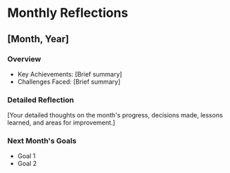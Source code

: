 # Monthly Reflections

## [Month, Year]

### Overview
- Key Achievements: [Brief summary]
- Challenges Faced: [Brief summary]

### Detailed Reflection
[Your detailed thoughts on the month's progress, decisions made, lessons learned, and areas for improvement.]

### Next Month's Goals
- Goal 1
- Goal 2

